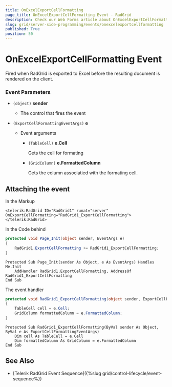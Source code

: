 ```yaml
---
title: OnExcelExportCellFormatting
page_title: OnExcelExportCellFormatting Event - RadGrid
description: Check our Web Forms article about OnExcelExportCellFormatting Event.
slug: grid/server-side-programming/events/onexcelexportcellformatting
published: True
position: 50
---
```


# OnExcelExportCellFormatting Event

Fired when RadGrid is exported to Excel before the resulting document is rendered on the client.

### Event Parameters

* `(object)` **sender**

    * The control that fires the event

* `(ExportCellFormattingEventArgs)` **e**

    * Event arguments 

        * `(TableCell)` **e.Cell**
            
            Gets the cell for formating

        * `(GridColumn)` **e.FormattedColumn**

            Gets the column associatied with the formating cell.
            
            

## Attaching the event

In the Markup

````ASP.NET
<telerik:RadGrid ID="RadGrid1" runat="server" OnExportCellFormatting="RadGrid1_ExportCellFormatting">
</telerik:RadGrid>
````

In the Code behind

````C#
protected void Page_Init(object sender, EventArgs e)
{
    RadGrid1.ExportCellFormatting += RadGrid1_ExportCellFormatting;
}
````
````VB
Protected Sub Page_Init(sender As Object, e As EventArgs) Handles Me.Init
    AddHandler RadGrid1.ExportCellFormatting, AddressOf RadGrid1_ExportCellFormatting
End Sub
````

The event handler

````C#
protected void RadGrid1_ExportCellFormatting(object sender, ExportCellFormattingEventArgs e)
{
    TableCell cell = e.Cell;
    GridColumn formattedColumn = e.FormattedColumn;
}
````
````VB
Protected Sub RadGrid1_ExportCellFormatting(ByVal sender As Object, ByVal e As ExportCellFormattingEventArgs)
    Dim cell As TableCell = e.Cell
    Dim formattedColumn As GridColumn = e.FormattedColumn
End Sub
````


## See Also

* [Telerik RadGrid Event Sequence]({%slug grid/control-lifecycle/event-sequence%})


